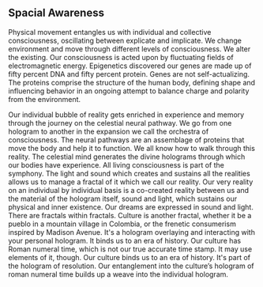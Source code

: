 

## Spacial Awareness

Physical movement entangles us with individual and collective consciousness,
oscillating between explicate and implicate.
We change environment and move through different levels of consciousness.
We alter the existing.
Our consciousness is acted upon by fluctuating fields of electromagnetic energy.
Epigenetics discovered our genes are made up of fifty percent DNA and fifty percent protein.
Genes are not self-actualizing.
The proteins comprise the structure of the human body,
defining shape and influencing behavior in an ongoing attempt to balance charge and polarity from the environment.

Our individual bubble of reality gets enriched in experience and memory through the journey on the celestial neural pathway.
We go from one hologram to another in the expansion we call the orchestra of consciousness.
The neural pathways are an assemblage of proteins that move the body and help it to function.
We all know how to walk through this reality.
The celestial mind generates the divine holograms through which our bodies have experience.
All living consciousness is part of the symphony.
The light and sound which creates and sustains all the realities allows us to manage a fractal of it which we call our reality.
Our very reality on an individual by individual basis is a co-created reality between us and the material of the hologram itself,
sound and light,
which sustains our physical and inner existence.
Our dreams are expressed in sound and light.
There are fractals within fractals.
Culture is another fractal,
whether it be a pueblo in a mountain village in Colombia,
or the frenetic consumerism inspired by Madison Avenue.
It's a hologram overlaying and interacting with your personal hologram.
It binds us to an era of history.
Our culture has Roman numeral time,
which is not our true accurate time stamp.
It may use elements of it,
though.
Our culture binds us to an era of history.
It's part of the hologram of resolution.
Our entanglement into the culture’s hologram of roman numeral time builds up a weave into the individual hologram.
